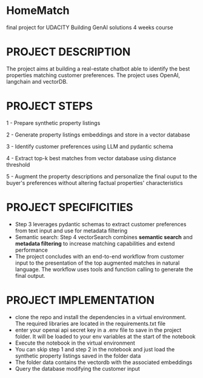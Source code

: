 # HomeMatch
final project for UDACITY Building GenAI solutions 4 weeks course

# PROJECT DESCRIPTION
The project aims at building a real-estate chatbot able to identify the best properties matching customer preferences.
The project uses OpenAI, langchain and vectorDB.

# PROJECT STEPS
1 - Prepare synthetic property listings

2 - Generate property listings embeddings and store in a vector database

3 - Identify customer preferences using LLM and pydantic schema

4 - Extract top-k best matches from vector database using distance threshold

5 - Augment the property descriptions and personalize the final ouput to the buyer's preferences without altering factual properties' characteristics

# PROJECT SPECIFICITIES
- Step 3 leverages pydantic schemas to extract customer preferences from text input and use for metadata filtering
- Semantic search: Step 4 vectorSearch combines **semantic search** and **metadata filtering** to increase matching capabilities and extend performance
- The project concludes with an end-to-end workflow from customer input to the presentation of the top augmented matches in natural language. The workflow uses tools and function calling to generate the final output.

# PROJECT IMPLEMENTATION
- clone the repo and install the dependencies in a virtual environment. The required libraries are located in the requirements.txt file
- enter your openai api secret key in a .env file to save in the project folder. It will be loaded to your env variables at the start of the notebook
- Execute the notebook in the virtual environment
- You can skip step 1 and step 2 in the notebook and just load the synthetic property listings saved in the folder data
- The folder data contains the vectordb with the associated embeddings
- Query the database modifying the customer input
